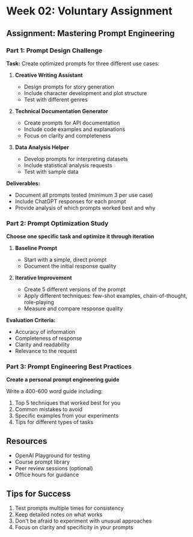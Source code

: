 # Week 02: Voluntary Assignment

## Assignment: Mastering Prompt Engineering

### Part 1: Prompt Design Challenge

**Task:** Create optimized prompts for three different use cases:

1. **Creative Writing Assistant**
   - Design prompts for story generation
   - Include character development and plot structure
   - Test with different genres

2. **Technical Documentation Generator**
   - Create prompts for API documentation
   - Include code examples and explanations
   - Focus on clarity and completeness

3. **Data Analysis Helper**
   - Develop prompts for interpreting datasets
   - Include statistical analysis requests
   - Test with sample data

**Deliverables:**
- Document all prompts tested (minimum 3 per use case)
- Include ChatGPT responses for each prompt
- Provide analysis of which prompts worked best and why

### Part 2: Prompt Optimization Study
**Choose one specific task and optimize it through iteration**

1. **Baseline Prompt**
   - Start with a simple, direct prompt
   - Document the initial response quality

2. **Iterative Improvement**
   - Create 5 different versions of the prompt
   - Apply different techniques: few-shot examples, chain-of-thought, role-playing
   - Measure and compare response quality

**Evaluation Criteria:**
- Accuracy of information
- Completeness of response
- Clarity and readability
- Relevance to the request

### Part 3: Prompt Engineering Best Practices
**Create a personal prompt engineering guide**

Write a 400-600 word guide including:
1. Top 5 techniques that worked best for you
2. Common mistakes to avoid
3. Specific examples from your experiments
4. Tips for different types of tasks

## Resources
- OpenAI Playground for testing
- Course prompt library
- Peer review sessions (optional)
- Office hours for guidance

## Tips for Success
1. Test prompts multiple times for consistency
2. Keep detailed notes on what works
3. Don't be afraid to experiment with unusual approaches
4. Focus on clarity and specificity in your prompts 